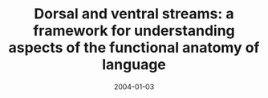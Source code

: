 ---
title: "Dorsal and ventral streams: a framework for understanding aspects of the functional anatomy of language"
collection: publications
permalink: /publication/2004_dorsal-and-ventral-streams:-a-framework-for-unders
date: 2004-01-03
year: 2004
venue: 'Cognition'
authors: 'Hickok G, Poeppel D'
number: '36'
citation: 'Hickok G, Poeppel D (2004). Dorsal and ventral streams: a framework for understanding aspects of the functional anatomy of language. Cognition.'
category: 'article'
---